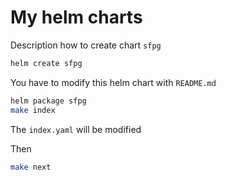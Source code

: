 # My helm charts

Description how to create chart `sfpg`

```bash
helm create sfpg
```

You have to modify this helm chart with `README.md`

```bash
helm package sfpg
make index
```

The `index.yaml` will be modified

Then

```bash
make next
```

